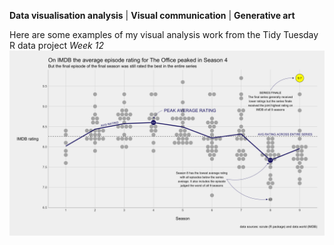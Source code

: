 **Data visualisation analysis** | **Visual communication** | **Generative art**

Here are some examples of my visual analysis work from the Tidy Tuesday R data project
*Week 12* 
![officeDotPlot](/officeDotPlot.png)
